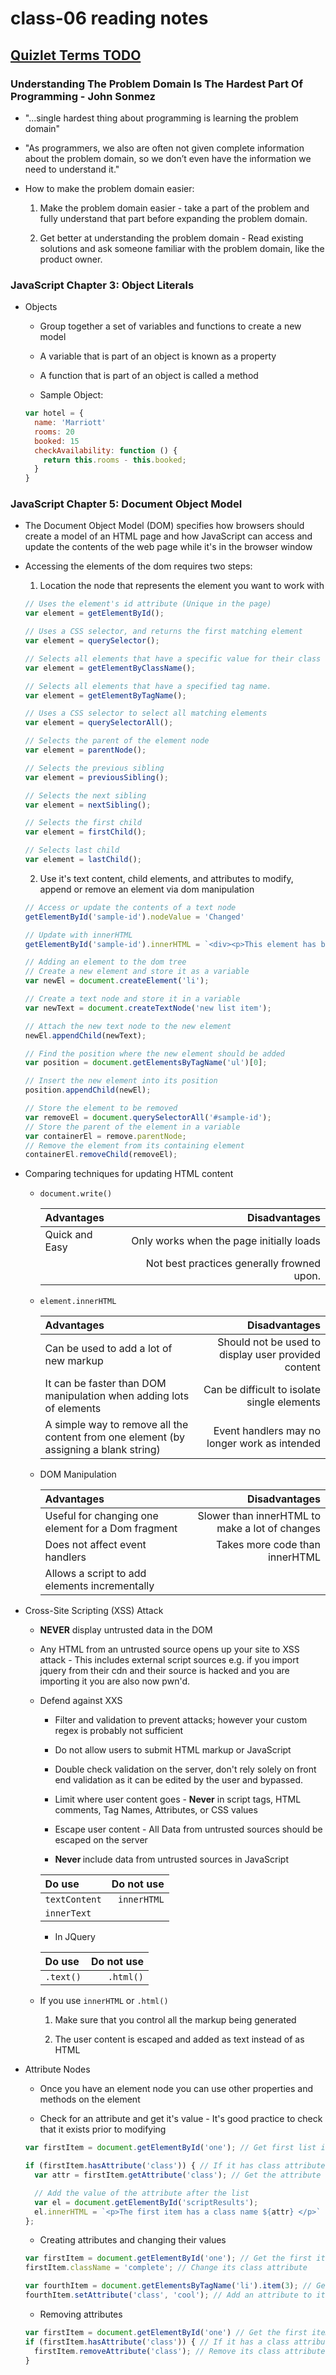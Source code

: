 # class-06 reading notes

## [Quizlet Terms TODO](https://quizlet.com/)

### Understanding The Problem Domain Is The Hardest Part Of Programming - John Sonmez

* "...single hardest thing about programming is learning the problem domain"

* "As programmers, we also are often not given complete information about the problem domain, so we don’t even have the information we need to understand it."

* How to make the problem domain easier:

  1. Make the problem domain easier - take a part of the problem and fully understand that part before expanding the problem domain.

  2. Get better at understanding the problem domain - Read existing solutions and ask someone familiar with the problem domain, like the product owner.

### JavaScript Chapter 3: Object Literals

* Objects

  * Group together a set of variables and functions to create a new model

  * A variable that is part of an object is known as a property

  * A function that is part of an object is called a method

  * Sample Object:

  ```JavaScript
  var hotel = {
    name: 'Marriott'
    rooms: 20
    booked: 15
    checkAvailability: function () {
      return this.rooms - this.booked;
    }
  }
  ```

### JavaScript Chapter 5: Document Object Model

* The Document Object Model (DOM) specifies how browsers should create a model of an HTML page and how JavaScript can access and update the contents of the web page while it's in the browser window

* Accessing the elements of the dom requires two steps:

  1. Location the node that represents the element you want to work with

    ```JavaScript
    // Uses the element's id attribute (Unique in the page)
    var element = getElementById();
    ```

    ```JavaScript
    // Uses a CSS selector, and returns the first matching element
    var element = querySelector();
    ```

    ```JavaScript
    // Selects all elements that have a specific value for their class name
    var element = getElementByClassName();
    ```

    ```JavaScript
    // Selects all elements that have a specified tag name.
    var element = getElementByTagName();
    ```

    ```JavaScript
    // Uses a CSS selector to select all matching elements
    var element = querySelectorAll();
    ```

    ```JavaScript
    // Selects the parent of the element node
    var element = parentNode();
    ```

    ```JavaScript
    // Selects the previous sibling
    var element = previousSibling();
    ```

    ```JavaScript
    // Selects the next sibling
    var element = nextSibling();
    ```

    ```JavaScript
    // Selects the first child
    var element = firstChild();
    ```

    ```JavaScript
    // Selects last child
    var element = lastChild();
    ```

  2. Use it's text content, child elements, and attributes to modify, append or remove an element via dom manipulation

    ```JavaScript
    // Access or update the contents of a text node
    getElementById('sample-id').nodeValue = 'Changed'
    ```

    ```JavaScript
    // Update with innerHTML
    getElementById('sample-id').innerHTML = `<div><p>This element has been changed</p></div>`
    ```

    ```JavaScript
    // Adding an element to the dom tree
    // Create a new element and store it as a variable
    var newEl = document.createElement('li');

    // Create a text node and store it in a variable
    var newText = document.createTextNode('new list item');

    // Attach the new text node to the new element
    newEl.appendChild(newText);

    // Find the position where the new element should be added
    var position = document.getElementsByTagName('ul')[0];

    // Insert the new element into its position
    position.appendChild(newEl);
    ```

    ```JavaScript
    // Store the element to be removed
    var removeEl = document.querySelectorAll('#sample-id');
    // Store the parent of the element in a variable
    var containerEl = remove.parentNode;
    // Remove the element from its containing element
    containerEl.removeChild(removeEl);
    ```

* Comparing techniques for updating HTML content

  * `document.write()`

    | Advantages | Disadvantages |
    | :---- | ----: |
    | Quick and Easy | Only works when the page initially loads |
    | | Not best practices generally frowned upon. |

  * `element.innerHTML`

    | Advantages | Disadvantages |
    | :---- | ----: |
    | Can be used to add a lot of new markup | Should not be used to display user provided content |
    | It can be faster than DOM manipulation when adding lots of elements | Can be difficult to isolate single elements |
    | A simple way to remove all the content from one element (by assigning a blank string) | Event handlers may no longer work as intended |

  * DOM Manipulation

    | Advantages | Disadvantages |
    | :---- | ----: |
    | Useful for changing one element for a Dom fragment | Slower than innerHTML to make a lot of changes |
    | Does not affect event handlers | Takes more code than innerHTML |
    | Allows a script to add elements incrementally | |

* Cross-Site Scripting (XSS) Attack

  * <b>NEVER</b> display untrusted data in the DOM

  * Any HTML from an untrusted source opens up your site to XSS attack - This includes external script sources e.g. if you import jquery from their cdn and their source is hacked and you are importing it you are also now pwn'd.

  * Defend against XXS

    * Filter and validation to prevent attacks; however your custom regex is probably not sufficient

    * Do not allow users to submit HTML markup or JavaScript

    * Double check validation on the server, don't rely solely on front end validation as it can be edited by the user and bypassed.

    * Limit where user content goes - <b>Never</b> in script tags, HTML comments, Tag Names, Attributes, or CSS values

    * Escape user content - All Data from untrusted sources should be escaped on the server

    * <b>Never </b> include data from untrusted sources in JavaScript

    | Do use | Do not use |
    | :---- | ----: |
    | `textContent` | `innerHTML` |
    | `innerText` | |

    * In JQuery

    | Do use | Do not use |
    | :---- | ----: |
    | `.text()` | `.html()` |

  * If you use `innerHTML` or `.html()`

    1. Make sure that you control all the markup being generated

    2. The user content is escaped and added as text instead of as HTML

* Attribute Nodes
  
  * Once you have an element node you can use other properties and methods on the element

  * Check for an attribute and get it's value - It's good practice to check that it exists prior to modifying

  ```JavaScript
  var firstItem = document.getElementById('one'); // Get first list item

  if (firstItem.hasAttribute('class')) { // If it has class attribute
    var attr = firstItem.getAttribute('class'); // Get the attribute

    // Add the value of the attribute after the list
    var el = document.getElementById('scriptResults');
    el.innerHTML = `<p>The first item has a class name ${attr} </p>`
  };
  ```

  * Creating attributes and changing their values

  ```JavaScript
  var firstItem = document.getElementById('one'); // Get the first item
  firstItem.className = 'complete'; // Change its class attribute

  var fourthItem = document.getElementsByTagName('li').item(3); // Get the fourth item
  fourthItem.setAttribute('class', 'cool'); // Add an attribute to it
  ```

  * Removing attributes

  ```JavaScript
  var firstItem = document.getElementById('one') // Get the first item
  if (firstItem.hasAttribute('class')) { // If it has a class attribute
    firstItem.removeAttribute('class'); // Remove its class attribute
  }
  ```
